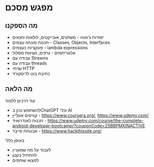 # מפגש מסכם 

## מה הספקנו 

- יסודות ג'אווה - משתנים, אובייקטים, לולאות ותנאים
- תכנות מונחה עצמים - Classes, Objects, Interfaces
- פונקציות כעצמים - lambda expressions
- אלגוריתמים - גרפים, מציאת מסלול
- עבודה עם Streams
- עבודה עם threads
- שרתי HTTP
- כתיבת בוט לדיסקורד

## מה הלאה

עוד דרכים ללמוד

- להשתמש נכון בChatGPT וכלי AI
- קורסים אונליין - https://www.coursera.org/, https://www.udemy.com/
- תכנות לאנדרואיד - https://www.udemy.com/course/the-complete-android-developer-bootcamp/?couponCode=25BBPMXINACTIVE
- אבטחת סייבר - https://www.hackthissite.org/

באופן כללי 

- לעבוד על מה שמעניין
- להתחיל בקטן
- למצוא שותפים
